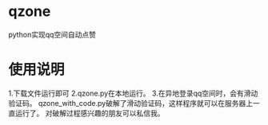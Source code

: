# qzone
python实现qq空间自动点赞

# 使用说明
1.下载文件运行即可
2.qzone.py在本地运行。
3.在异地登录qq空间时，会有滑动验证码。
  qzone_with_code.py破解了滑动验证码，这样程序就可以在服务器上一直运行了。
  对破解过程感兴趣的朋友可以私信我。
  
